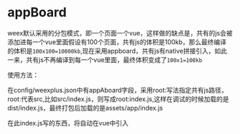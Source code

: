 # appBoard

weex默认采用的分包模式，即一个页面一个vue，这样做的缺点是，共有的js会被添加进每一个vue里面假设有100个页面，共有js的体积是100kb，那么最终编译的体积是`100x100=10000kb`,现在采用appboard，共有js有native拼接引入，如此一来，共有js不再编译到每一个vue里面，最终体积变成了`100x1=100kb`

使用方法：

在config/weexplus.json中有appAboard字段，采用root:写法指定共有js路径，root:代表src,比如src/index.js，则写成root:index.js,这样在调试的时候加载的是dist/index.js，最终打包后加载的是assets/app/index.js

在此index.js写的东西，将自动在vue中引入

